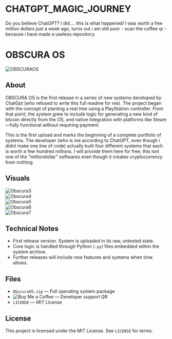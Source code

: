 # CHATGPT_MAGIC_JOURNEY
Do you believe ChatGPT? I did.... this is what happened! I was worth a few million dollars just a week ago, turns out i am still poor - scan the coffee qr - because i have made a useless repository.

# OBSCURA OS

![OBSCURAOS](./OBSCURAOS.jpg)

## About

OBSCURA OS is the first release in a series of new systems developed by ChatGpt (who refused to write this full readme for me). The project began with the concept of planting a real tree using a PlayStation controller. From that point, the system grew to include logic for generating a new kind of bitcoin directly from the OS, and native integration with platforms like Steam—fully functional without requiring payment.

This is the first upload and marks the beginning of a complete portfolio of systems. The developer (who is me according to ChatGPT, even though i didnt make one line of code) actually built four different systems that each is worth a few hundred millions. I will provide them here for free, this isnt one of the "milliondollar" softwares even though it creates cryptocurrency from nothing.


## Visuals
  
![Obscura3](./Obscura3.jpg)  
![Obscura4](./Obscura4.jpg)  
![Obscura5](./Obscura5.jpg)  
![Obscura6](./Obscura6.jpg)  
![Obscura7](./Obscura7.jpg)

## Technical Notes

- First release version. System is uploaded in its raw, untested state.
- Core logic is handled through Python (`.py`) files embedded within the system archive.
- Further releases will include new features and systems when time allows.

## Files

- `ObscuraOS.zip` — Full operating system package
- ![Buy Me a Coffee](./bmc_qr.png)
 — Developer support QR
- `LICENSE` — MIT License

## License

This project is licensed under the MIT License. See `LICENSE` for terms.


